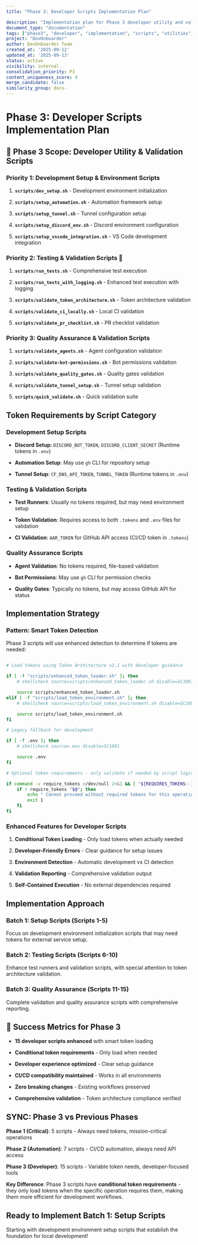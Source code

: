 ```yaml
---
title: "Phase 3: Developer Scripts Implementation Plan"

description: "Implementation plan for Phase 3 developer utility and validation scripts with environment setup and testing frameworks"
document_type: "documentation"
tags: ["phase3", "developer", "implementation", "scripts", "utilities", "validation"]
project: "DevOnboarder"
author: DevOnboarder Team
created_at: '2025-09-12'
updated_at: '2025-09-13'
status: active
visibility: internal
consolidation_priority: P3
content_uniqueness_score: 4
merge_candidate: false
similarity_group: docs-
---
```


# Phase 3: Developer Scripts Implementation Plan

## 🎯 **Phase 3 Scope: Developer Utility & Validation Scripts**

### **Priority 1: Development Setup & Environment Scripts** 

1. **`scripts/dev_setup.sh`** - Development environment initialization

2. **`scripts/setup_automation.sh`** - Automation framework setup

3. **`scripts/setup_tunnel.sh`** - Tunnel configuration setup

4. **`scripts/setup_discord_env.sh`** - Discord environment configuration

5. **`scripts/setup_vscode_integration.sh`** - VS Code development integration

### **Priority 2: Testing & Validation Scripts** 🧪

1. **`scripts/run_tests.sh`** - Comprehensive test execution

2. **`scripts/run_tests_with_logging.sh`** - Enhanced test execution with logging

3. **`scripts/validate_token_architecture.sh`** - Token architecture validation

4. **`scripts/validate_ci_locally.sh`** - Local CI validation

5. **`scripts/validate_pr_checklist.sh`** - PR checklist validation

### **Priority 3: Quality Assurance & Validation Scripts** 

1. **`scripts/validate_agents.sh`** - Agent configuration validation

2. **`scripts/validate-bot-permissions.sh`** - Bot permissions validation

3. **`scripts/validate_quality_gates.sh`** - Quality gates validation

4. **`scripts/validate_tunnel_setup.sh`** - Tunnel setup validation

5. **`scripts/quick_validate.sh`** - Quick validation suite

##  **Token Requirements by Script Category**

### **Development Setup Scripts**

- **Discord Setup**: `DISCORD_BOT_TOKEN`, `DISCORD_CLIENT_SECRET` (Runtime tokens in `.env`)

- **Automation Setup**: May use `gh` CLI for repository setup

- **Tunnel Setup**: `CF_DNS_API_TOKEN`, `TUNNEL_TOKEN` (Runtime tokens in `.env`)

### **Testing & Validation Scripts**

- **Test Runners**: Usually no tokens required, but may need environment setup

- **Token Validation**: Requires access to both `.tokens` and `.env` files for validation

- **CI Validation**: `AAR_TOKEN` for GitHub API access (CI/CD token in `.tokens`)

### **Quality Assurance Scripts**

- **Agent Validation**: No tokens required, file-based validation

- **Bot Permissions**: May use `gh` CLI for permission checks

- **Quality Gates**: Typically no tokens, but may access GitHub API for status

##  **Implementation Strategy**

### **Pattern: Smart Token Detection**

Phase 3 scripts will use enhanced detection to determine if tokens are needed:

```bash

# Load tokens using Token Architecture v2.1 with developer guidance

if [ -f "scripts/enhanced_token_loader.sh" ]; then
    # shellcheck source=scripts/enhanced_token_loader.sh disable=SC1091

    source scripts/enhanced_token_loader.sh
elif [ -f "scripts/load_token_environment.sh" ]; then
    # shellcheck source=scripts/load_token_environment.sh disable=SC1091

    source scripts/load_token_environment.sh
fi

# Legacy fallback for development

if [ -f .env ]; then
    # shellcheck source=.env disable=SC1091

    source .env
fi

# Optional token requirements - only validate if needed by script logic

if command -v require_tokens >/dev/null 2>&1 && [ "${REQUIRES_TOKENS:-}" = "true" ]; then
    if ! require_tokens "$@"; then
        echo " Cannot proceed without required tokens for this operation"
        exit 1
    fi
fi

```

### **Enhanced Features for Developer Scripts**

1.  **Conditional Token Loading** - Only load tokens when actually needed

2.  **Developer-Friendly Errors** - Clear guidance for setup issues

3.  **Environment Detection** - Automatic development vs CI detection

4.  **Validation Reporting** - Comprehensive validation output

5.  **Self-Contained Execution** - No external dependencies required

##  **Implementation Approach**

### **Batch 1: Setup Scripts** (Scripts 1-5)

Focus on development environment initialization scripts that may need tokens for external service setup.

### **Batch 2: Testing Scripts** (Scripts 6-10)

Enhance test runners and validation scripts, with special attention to token architecture validation.

### **Batch 3: Quality Assurance** (Scripts 11-15)

Complete validation and quality assurance scripts with comprehensive reporting.

## 🎯 **Success Metrics for Phase 3**

-  **15 developer scripts enhanced** with smart token loading

-  **Conditional token requirements** - Only load when needed

-  **Developer experience optimized** - Clear setup guidance

-  **CI/CD compatibility maintained** - Works in all environments

-  **Zero breaking changes** - Existing workflows preserved

-  **Comprehensive validation** - Token architecture compliance verified

## SYNC: **Phase 3 vs Previous Phases**

**Phase 1 (Critical)**: 5 scripts - Always need tokens, mission-critical operations

**Phase 2 (Automation)**: 7 scripts - CI/CD automation, always need API access

**Phase 3 (Developer)**: 15 scripts - Variable token needs, developer-focused tools

**Key Difference**: Phase 3 scripts have **conditional token requirements** - they only load tokens when the specific operation requires them, making them more efficient for development workflows.

##  **Ready to Implement Batch 1: Setup Scripts**

Starting with development environment setup scripts that establish the foundation for local development! 
